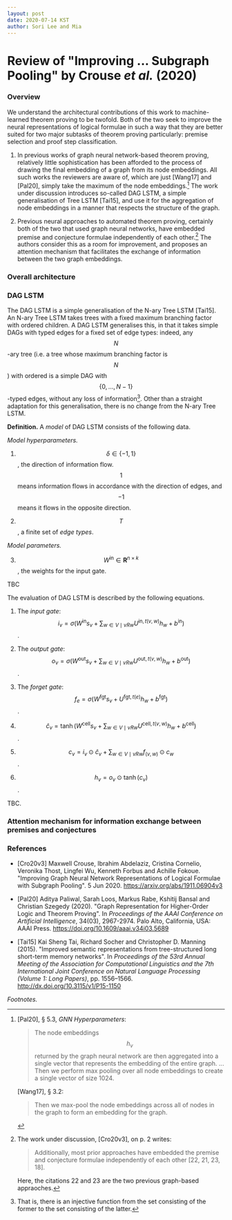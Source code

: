 ```yaml
---
layout: post
date: 2020-07-14 KST
author: Sori Lee and Mia
---
```


# Review of "Improving ... Subgraph Pooling" by Crouse *et al.* (2020)

### Overview

We understand the architectural contributions of this work to machine-learned theorem proving to be twofold. Both of the two seek to improve the neural representations of logical formulae in such a way that they are better suited for two major subtasks of theorem proving particularly: premise selection and proof step classification.

1. In previous works of graph neural network-based theorem proving, relatively little sophistication has been afforded to the process of drawing the final embedding of a graph from its node embeddings. All such works the reviewers are aware of, which are just [Wang17] and [Pal20], simply take the maximum of the node embeddings.[^1] The work under discussion introduces so-called DAG LSTM, a simple generalisation of Tree LSTM [Tai15], and use it for the aggregation of node embeddings in a manner that respects the structure of the graph.

2. Previous neural approaches to automated theorem proving, certainly both of the two that used graph neural networks, have embedded premise and conjecture formulae independently of each other.[^2] The authors consider this as a room for improvement, and proposes an attention mechanism that facilitates the exchange of information between the two graph embeddings.

[^1]: [Pal20], §&nbsp;5.3, *GNN Hyperparameters*:

      > The node embeddings $$h_v$$ returned by the graph neural network are then aggregated into a single vector that represents the embedding of the entire graph. ... Then we perform max pooling over all node embeddings to create a single vector of size 1024.

      [Wang17], §&nbsp;3.2:

      > Then we max-pool the node embeddings across all of nodes in the graph to form an embedding for the graph.

[^2]: The work under discussion, [Cro20v3], on p.&nbsp;2 writes:

      > Additionally, most prior approaches have embedded the premise and conjecture formulae independently of each other [22, 21, 23, 18].

      Here, the citations 22 and 23 are the two previous graph-based appraoches.

### Overall architecture



### DAG LSTM

The DAG LSTM is a simple generalisation of the N-ary Tree LSTM [Tai15].
An N-ary Tree LSTM takes trees with a fixed maximum branching factor <!--(in other words, $N$-ary trees for a fixed $N \in \mathbf{Z}_{\geq 0}$)--> with ordered children.
A DAG LSTM generalises this, in that it takes simple DAGs with typed edges for a fixed set of edge types: indeed, any $$N$$-ary tree (i.e. a tree whose maximum branching factor is $$N$$) with ordered is a simple DAG with $$\{0,\ldots,N-1\}$$-typed edges, without any loss of information[^3].
Other than a straight adaptation for this generalisation, there is no change from the N-ary Tree LSTM.

[^3]: That is, there is an injective function from the set consisting of the former to the set consisting of the latter.

<!-- Why not Chlid-Sum Tree LSTM approach? -->

<!--
It is basically an intact adaptation of the latter to directed acyclic graphs, except for an added flexibility over the direction of information flow: in an N-ary Tree LSTM, information flows from children to parents, whereas in a DAG LSTM, the direction is a hyperparameter.

A *model* of DAG LSTM is given by the following hyperparameters and parameters.
-->

**Definition.** A *model* of DAG LSTM consists of the following data.

*Model hyperparameters.*

1. $$\delta \in \{-1, 1\}$$, the direction of information flow. $$1$$ means information flows in accordance with the direction of edges, and $$-1$$ means it flows in the opposite direction.

2. $$T$$, a finite set of *edge types*.

*Model parameters.*

3. $$W^\mathrm{in} \in \mathbf{R}^{n \times k}$$, the weights for the input gate.



TBC

<!--
The inputs to DAG LSTM with respect to hyperparameters $$(\delta,T)$$ are as follows.

1. A triple $$(V,E,t)$$, where $$(V,E)$$

   - $$(V,E)$$ is a simple DAG ($$E \subset V \times V$$), and
   - $$t$$ is a function $$E \to T$$.

   The triple may be referred to as the *input graph*.

2. For each node $$v$$

$$s_v$$, the input embedding.

is a directed acyclic graph equipped with a function $$

Let $$G = (V,E,T,\tau)$$ be a simple ($$E \subset V \times V$$) directed acyclic graph.
Let $$R$$ be either the relation $$E$$ or its inverse $$E^{-1}$$.
-->

The evaluation of DAG LSTM is described by the following equations.

1. The *input gate*: $$i_v = \sigma( W^\text{in}s_v + \displaystyle\sum_{w \in V \mid vRw} U^{\text{in},t(v,w)} h_w + b^{\text{in}} )$$.

2. The *output gate*: $$o_v = \sigma( W^\text{out}s_v + \displaystyle\sum_{w \in V \mid vRw} U^{\text{out},t(v,w)} h_w + b^{\text{out}} )$$.

3. The *forget gate*: $$f_{e} = \sigma( W^\text{fgt}s_v + U^{\text{fgt},t(e)} h_w + b^{\text{fgt}} )$$.

4. $$\hat{c}_v = \tanh( W^\text{cell}s_v + \displaystyle\sum_{w \in V \mid vRw} U^{\text{cell},t(v,w)} h_w + b^{\text{cell}} )$$.

5. $$c_v = i_v \odot \hat{c}_v + \displaystyle\sum_{w \in V \mid vRw} f_{(v,w)} \odot c_w$$.

6. $$h_v = o_v \odot \tanh(c_v)$$.

TBC.

<!--

Let $$R$$ be

A DAG LSTM is determined by the following equations

DAG LSTMs are a simple generalisation of Child-Sum Tree-LSTMs [Tai15]. Here I will give a self-contained description of DAG LSTMs without reference to Tree LSTMs.

A DAG LSTM consists of DAG LSTM *units* indexed by nodes $$v$$.
The unit associated with node $$v$$ is a parametrised function that takes three vectors -- (1) the *input vector* at $$v$$, (2) the *cell states* of the neighbouring nodes and (3) the *hidden states* of the neighbouring nodes -- to two vectors -- (1) the hidden state $$h_v$$ of $$v$$ and (2) the cell state $$c_v$$ of $$v$$.

$$h_v = o_v \odot \tanh(c_v)$$

The *forget gate* at $$v$$ refers to the function
\\[
f_v = \sigma(W^\text{f}s_v + \sum_{w \in V \mid vRw} U^\text{f}_).
\\]

 that takes
- a vector
- a vector
Its parameters are
- 
Its independent variable is 


It is defined in terms of three subcomponents: *forget gate*, *input gate* and *output gate*.
Each gate is a function that 

-->


### Attention mechanism for information exchange between premises and conjectures

<!-- ### Discussions -->

### References

- [Cro20v3] Maxwell Crouse, Ibrahim Abdelaziz, Cristina Cornelio, Veronika Thost, Lingfei Wu, Kenneth Forbus and Achille Fokoue. "Improving Graph Neural Network Representations of Logical Formulae with Subgraph Pooling". 5 Jun 2020. <https://arxiv.org/abs/1911.06904v3>

- [Pal20] Aditya Paliwal, Sarah Loos, Markus Rabe, Kshitij Bansal and Christian Szegedy (2020). "Graph Representation for Higher-Order Logic and Theorem Proving". In *Proceedings of the AAAI Conference on Artificial Intelligence*, 34(03), 2967-2974. Palo Alto, California, USA: AAAI Press. <https://doi.org/10.1609/aaai.v34i03.5689>

- [Tai15] Kai Sheng Tai, Richard Socher and Christopher D. Manning (2015). "Improved semantic representations from tree-structured long short-term memory networks". In *Proceedings of the 53rd Annual Meeting of the Association for Computational Linguistics and the 7th International Joint Conference on Natural Language Processing (Volume 1: Long Papers)*, pp. 1556–1566. <http://dx.doi.org/10.3115/v1/P15-1150>

*Footnotes.*
